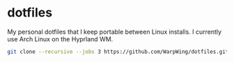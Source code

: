 # dotfiles
My personal dotfiles that I keep portable between Linux installs. I currently use Arch Linux on the Hyprland WM.

```bash
git clone --recursive --jobs 3 https://github.com/WarpWing/dotfiles.git
```

